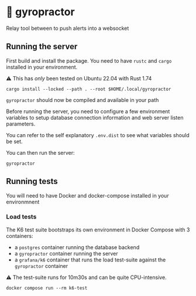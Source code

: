 # :construction: gyropractor

Relay tool between to push alerts into a websocket

## Running the server

First build and install the package. You need to have `rustc` and `cargo` installed in your environment.

:warning: This has *only* been tested on Ubuntu 22.04 with Rust 1.74

```
cargo install --locked --path . --root $HOME/.local/gyropractor
```

`gyropractor` should now be compiled and available in your path

Before running the server, you need to configure a few environment variables to setup database connection information and web server listen parameters.

You can refer to the self explanatory `.env.dist` to see what variables should be set.

You can then run the server:

```
gyropractor
```

## Running tests

You will need to have Docker and docker-compose installed in your environmnent

### Load tests

The K6 test suite bootstraps its own environment in Docker Compose with 3 containers:

- a `postgres` container running the database backend
- a `gyropractor` container running the server
- a `grafana/k6` container that runs the load test-suite against the `gyropractor` container

:warning: The test-suite runs for 10m30s and can be quite CPU-intensive.

```
docker compose run --rm k6-test
```
